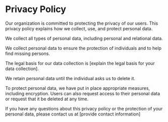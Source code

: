 # Privacy Policy

Our organization is committed to protecting the privacy of our users. This privacy policy explains how we collect, use, and protect personal data.

We collect all types of personal data, including personal and relational data.

We collect personal data to ensure the protection of individuals and to help find missing persons.

The legal basis for our data collection is [explain the legal basis for your data collection].

We retain personal data until the individual asks us to delete it.

To protect personal data, we have put in place appropriate measures, including encryption. Users can also request access to their personal data or request that it be deleted at any time.

If you have any questions about this privacy policy or the protection of your personal data, please contact us at [provide contact information]
